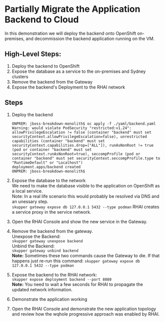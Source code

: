 # Partially Migrate the Application Backend to Cloud

In this demonstration we will deploy the backend onto OpenShift on-premises, and decommission the backend application running on the VM.

## High-Level Steps:
1. Deploy the backend to OpenShift
2. Expose the database as a service to the on-premises and Sydney clusters
3. Remove the backend from the Gateway
4. Expose the backend's Deployment to the RHAI network

## Steps

1. Deploy the backend
   ```
   ONPREM: jboss-breakdown-monolith$ oc apply -f ./yaml/backend.yaml 
   Warning: would violate PodSecurity "restricted:v1.24": allowPrivilegeEscalation != false (container "backend" must set securityContext.allowPrivilegeEscalation=false), unrestricted capabilities (container "backend" must set securityContext.capabilities.drop=["ALL"]), runAsNonRoot != true (pod or container "backend" must set securityContext.runAsNonRoot=true), seccompProfile (pod or container "backend" must set securityContext.seccompProfile.type to "RuntimeDefault" or "Localhost")
   deployment.apps/backend created
   ONPREM: jboss-breakdown-monolith$ 
   ```

2. Expose the database to the network  
We need to make the database visible to the application on OpenShift as a local service.  
Note: In a real life scenario this would probably be resolved via DNS and an unessary step.  
```skupper gateway expose db 127.0.0.1 5432 --type podman```
RHAI creates a service proxy in the service network.

3. Open the RHAI Console and show the new service in the Gateway.

4. Remove the backend from the gateway.  
Unexpose the Backend:  
```skupper gateway unexpose backend```  
Unbind the Backend:  
  ```skupper gateway unbind backend```  
**Note:** Sometimes these two commands cause the Gateway to die. If that happens just re-run this command: ```skupper gateway expose db 127.0.0.1 5432 --type podman```  

4. Expose the backend to the RHAI network:  
   ```skupper expose deployment backend --port 8080```  
   **Note:** You need to wait a few seconds for RHAI to propagate the updated network information.

5. Demonstrate the application working  

6. Open the RHAI Console and demonstrate the new application topology and review how the wqhole progressive approach was enabled by RHAI. 
